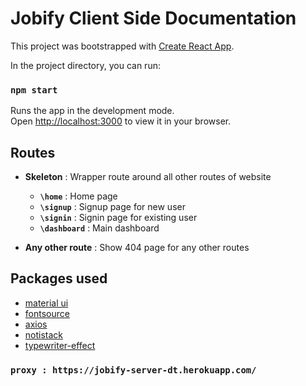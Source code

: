 # Jobify Client Side Documentation

This project was bootstrapped with [Create React App](https://github.com/facebook/create-react-app).

In the project directory, you can run:

### `npm start`

Runs the app in the development mode.\
Open [http://localhost:3000](http://localhost:3000) to view it in your browser.

## Routes

-   **Skeleton** : Wrapper route around all other routes of website

    -   **`\home`** : Home page
    -   **`\signup`** : Signup page for new user
    -   **`\signin`** : Signin page for existing user
    -   **`\dashboard`** : Main dashboard

-   **Any other route** : Show 404 page for any other routes

## Packages used

-   [material ui](https://mui.com/)
-   [fontsource](https://github.com/fontsource/fontsource)
-   [axios](https://axios-http.com/docs/intro)
-   [notistack](https://www.npmjs.com/package/notistack)
-   [typewriter-effect](https://www.npmjs.com/package/typewriter-effect)

### `proxy : https://jobify-server-dt.herokuapp.com/`
